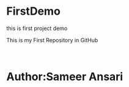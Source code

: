 # FirstDemo
this is first project demo


This is my First Repository in GitHub

<Br>
<h1>
  Author:Sameer Ansari
</h1>



